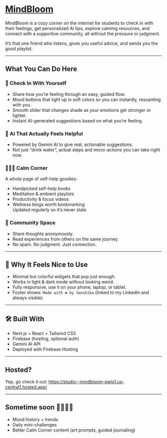 # [MindBloom](https://studio--mindbloom-ewlo1.us-central1.hosted.app/)

MindBloom is a cozy corner on the internet for students to check in with their feelings, get personalized AI tips, explore calming resources, and connect with a supportive community, all without the pressure or judgment.

It’s that one friend who listens, gives you useful advice, and sends you the good playlist.

---

## What You Can Do Here

### 🧠 Check In With Yourself
- Share how you’re feeling through an easy, guided flow.
- Mood buttons that light up in soft colors so you can instantly, resoanting with you.
- Smooth slider that changes shade as your emotions get stronger or lighter.
- Instant AI-generated suggestions based on what you’re feeling.

### 🤖 AI That Actually Feels Helpful
- Powered by Gemini AI to give real, actionable suggestions.
- Not just “drink water”, actual steps and micro-actions you can take right now.

### 🧘🏽‍♀️ Calm Corner
A whole page of self-help goodies:
- Handpicked self-help books 
- Meditation & ambient playlists 
- Productivity & focus videos 
- Wellness blogs worth bookmarking  
Updated regularly so it’s never stale.

### 💬 Community Space
- Share thoughts anonymously.
- Read experiences from others on the same journey.
- No spam. No judgment. Just connection.

---

## 🎨 Why It Feels Nice to Use
- Minimal but colorful widgets that pop just enough.
- Works in light & dark mode without looking weird.
- Fully responsive, use it on your phone, laptop, or tablet.
- Footer shows: `Made with ❤️ by Vanshika` (linked to my LinkedIn and always visible).

---

## 🛠 Built With
- Next.js + React + Tailwind CSS  
- Firebase (hosting, optional auth)  
- Gemini AI API  
- Deployed with Firebase Hosting

---

## Hosted? 
Yep, go check it out: https://studio--mindbloom-ewlo1.us-central1.hosted.app/

---
 
## Sometime soon 🏃🏽‍♀️‍➡️
- Mood history + trends
- Daily mini-challenges
- Better Calm Corner content (art prompts, guided journaling)
